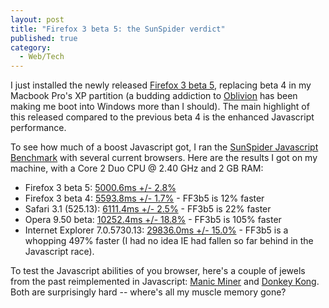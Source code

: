 ```yaml
---
layout: post
title: "Firefox 3 beta 5: the SunSpider verdict"
published: true
category:
  - Web/Tech
---
```

<p>I just installed the newly released <a href="http://en-us.www.mozilla.com/en-US/firefox/3.0b5/releasenotes/">Firefox 3 beta 5</a>, replacing beta 4 in my Macbook Pro's XP partition (a budding addiction to <a href="http://en.wikipedia.org/wiki/The_Elder_Scrolls_IV:_Oblivion">Oblivion</a> has been making me boot into Windows more than I should). The main highlight of this released compared to the previous beta 4 is the enhanced Javascript performance.</p>

<p>To see how much of a boost Javascript got, I ran the <a href="http://webkit.org/perf/sunspider-0.9/sunspider.html">SunSpider Javascript Benchmark</a> with several current browsers. Here are the results I got on my machine, with a Core 2 Duo CPU @ 2.40 GHz and 2 GB RAM:</p>

<ul><li>Firefox 3 beta 5: <a href="http://webkit.org/perf/sunspider-0.9/sunspider-results.html?{%223d-cube%22:[195,203,206,210,192],%223d-morph%22:[205,180,197,181,176],%223d-raytrace%22:[212,244,219,204,270],%22access-binary-trees%22:[124,127,134,123,118],%22access-fannkuch%22:[296,221,309,214,303],%22access-nbody%22:[261,214,232,219,213],%22access-nsieve%22:[139,148,139,144,155],%22bitops-3bit-bits-in-byte%22:[145,155,155,145,158],%22bitops-bits-in-byte%22:[177,173,135,177,183],%22bitops-bitwise-and%22:[172,159,167,164,163],%22bitops-nsieve-bits%22:[197,179,197,178,178],%22controlflow-recursive%22:[112,115,114,113,116],%22crypto-aes%22:[159,175,173,164,173],%22crypto-md5%22:[146,136,53,133,134],%22crypto-sha1%22:[160,157,66,149,151],%22date-format-tofte%22:[236,238,148,234,226],%22date-format-xparb%22:[172,165,164,166,175],%22math-cordic%22:[260,251,242,254,240],%22math-partial-sums%22:[196,198,204,200,192],%22math-spectral-norm%22:[145,145,147,143,62],%22regexp-dna%22:[317,309,360,316,361],%22string-base64%22:[168,154,152,170,159],%22string-fasta%22:[252,259,245,262,243],%22string-tagcloud%22:[215,198,196,203,189],%22string-unpack-code%22:[321,313,313,322,319],%22string-validate-input%22:[169,175,171,209,177]}">5000.6ms +/- 2.8%</a> </li>

<li>Firefox 3 beta 4: <a href="http://webkit.org/perf/sunspider-0.9/sunspider-results.html?%7B%223d-cube%22:%5B230,321,217,226,250%5D,%223d-morph%22:%5B212,161,203,221,201%5D,%223d-raytrace%22:%5B125,238,218,213,218%5D,%22access-binary-trees%22:%5B124,122,123,120,125%5D,%22access-fannkuch%22:%5B360,349,334,348,342%5D,%22access-nbody%22:%5B222,229,242,231,260%5D,%22access-nsieve%22:%5B156,144,124,159,153%5D,%22bitops-3bit-bits-in-byte%22:%5B153,157,155,180,161%5D,%22bitops-bits-in-byte%22:%5B213,202,213,205,215%5D,%22bitops-bitwise-and%22:%5B276,263,263,280,266%5D,%22bitops-nsieve-bits%22:%5B285,230,224,235,239%5D,%22controlflow-recursive%22:%5B112,115,113,112,111%5D,%22crypto-aes%22:%5B164,197,233,170,167%5D,%22crypto-md5%22:%5B162,172,163,178,161%5D,%22crypto-sha1%22:%5B172,172,171,183,181%5D,%22date-format-tofte%22:%5B241,242,259,254,275%5D,%22date-format-xparb%22:%5B174,183,172,180,177%5D,%22math-cordic%22:%5B281,266,270,272,275%5D,%22math-partial-sums%22:%5B289,274,264,265,284%5D,%22math-spectral-norm%22:%5B169,168,155,166,158%5D,%22regexp-dna%22:%5B299,313,295,318,303%5D,%22string-base64%22:%5B163,167,167,183,164%5D,%22string-fasta%22:%5B258,244,253,247,255%5D,%22string-tagcloud%22:%5B188,202,205,198,232%5D,%22string-unpack-code%22:%5B310,308,293,321,300%5D,%22string-validate-input%22:%5B177,177,180,198,193%5D%7D">5593.8ms +/- 1.7%</a> - FF3b5 is 12% faster</li>

<li>Safari 3.1 (525.13): <a href="http://webkit.org/perf/sunspider-0.9/sunspider-results.html?%7B%223d-cube%22:%5B234,234,234,266,156%5D,%223d-morph%22:%5B234,219,218,219,219%5D,%223d-raytrace%22:%5B235,234,234,250,218%5D,%22access-binary-trees%22:%5B156,203,172,172,203%5D,%22access-fannkuch%22:%5B407,375,343,344,359%5D,%22access-nbody%22:%5B250,234,250,235,266%5D,%22access-nsieve%22:%5B172,188,156,172,156%5D,%22bitops-3bit-bits-in-byte%22:%5B156,156,156,187,188%5D,%22bitops-bits-in-byte%22:%5B281,219,187,203,187%5D,%22bitops-bitwise-and%22:%5B250,266,281,344,250%5D,%22bitops-nsieve-bits%22:%5B188,218,219,203,203%5D,%22controlflow-recursive%22:%5B188,203,188,203,218%5D,%22crypto-aes%22:%5B203,188,172,187,219%5D,%22crypto-md5%22:%5B172,171,156,218,187%5D,%22crypto-sha1%22:%5B187,172,157,156,172%5D,%22date-format-tofte%22:%5B234,234,219,235,250%5D,%22date-format-xparb%22:%5B344,281,312,281,266%5D,%22math-cordic%22:%5B250,266,266,266,250%5D,%22math-partial-sums%22:%5B282,313,281,282,328%5D,%22math-spectral-norm%22:%5B188,187,187,187,218%5D,%22regexp-dna%22:%5B375,359,375,359,375%5D,%22string-base64%22:%5B234,188,203,187,234%5D,%22string-fasta%22:%5B266,250,266,391,266%5D,%22string-tagcloud%22:%5B219,219,234,219,203%5D,%22string-unpack-code%22:%5B234,218,234,218,282%5D,%22string-validate-input%22:%5B265,235,250,266,250%5D%7D">6111.4ms +/- 2.5%</a> - FF3b5 is 22% faster</li>

<li>Opera 9.50 beta: <a href="http://webkit.org/perf/sunspider-0.9/sunspider-results.html?%7B%223d-cube%22:%5B234,250,282,266,265%5D,%223d-morph%22:%5B313,328,312,1203,328%5D,%223d-raytrace%22:%5B266,297,359,266,266%5D,%22access-binary-trees%22:%5B141,157,140,172,141%5D,%22access-fannkuch%22:%5B531,469,469,468,578%5D,%22access-nbody%22:%5B266,282,281,328,500%5D,%22access-nsieve%22:%5B250,234,250,282,235%5D,%22bitops-3bit-bits-in-byte%22:%5B156,187,171,171,203%5D,%22bitops-bits-in-byte%22:%5B187,109,234,203,235%5D,%22bitops-bitwise-and%22:%5B547,438,562,687,578%5D,%22bitops-nsieve-bits%22:%5B313,313,344,313,406%5D,%22controlflow-recursive%22:%5B157,156,156,172,141%5D,%22crypto-aes%22:%5B250,235,281,250,250%5D,%22crypto-md5%22:%5B172,187,172,235,188%5D,%22crypto-sha1%22:%5B156,171,187,187,172%5D,%22date-format-tofte%22:%5B328,265,344,375,375%5D,%22date-format-xparb%22:%5B563,578,625,562,563%5D,%22math-cordic%22:%5B281,297,359,281,282%5D,%22math-partial-sums%22:%5B265,171,265,265,265%5D,%22math-spectral-norm%22:%5B187,172,188,281,94%5D,%22regexp-dna%22:%5B750,828,953,860,859%5D,%22string-base64%22:%5B281,235,218,234,218%5D,%22string-fasta%22:%5B484,578,469,484,532%5D,%22string-tagcloud%22:%5B453,516,469,1312,765%5D,%22string-unpack-code%22:%5B1219,1250,1172,1219,2813%5D,%22string-validate-input%22:%5B250,281,266,250,1172%5D%7D">10252.4ms +/- 18.8%</a> - FF3b5 is 105% faster</li>

<li>Internet Explorer 7.0.5730.13: <a href="http://webkit.org/perf/sunspider-0.9/sunspider-results.html?%7B%223d-cube%22:%5B454,421,422,421,421%5D,%223d-morph%22:%5B531,500,562,469,515%5D,%223d-raytrace%22:%5B547,546,579,593,625%5D,%22access-binary-trees%22:%5B562,484,515,500,500%5D,%22access-fannkuch%22:%5B766,750,766,750,766%5D,%22access-nbody%22:%5B500,422,546,438,438%5D,%22access-nsieve%22:%5B375,359,360,359,437%5D,%22bitops-3bit-bits-in-byte%22:%5B468,469,515,468,468%5D,%22bitops-bits-in-byte%22:%5B469,484,500,500,515%5D,%22bitops-bitwise-and%22:%5B515,547,531,515,547%5D,%22bitops-nsieve-bits%22:%5B437,438,438,422,516%5D,%22controlflow-recursive%22:%5B531,531,578,531,547%5D,%22crypto-aes%22:%5B453,500,485,422,438%5D,%22crypto-md5%22:%5B375,437,437,390,421%5D,%22crypto-sha1%22:%5B406,375,375,406,375%5D,%22date-format-tofte%22:%5B485,516,484,469,484%5D,%22date-format-xparb%22:%5B484,484,578,469,500%5D,%22math-cordic%22:%5B531,547,532,563,563%5D,%22math-partial-sums%22:%5B375,375,453,391,375%5D,%22math-spectral-norm%22:%5B485,547,437,500,422%5D,%22regexp-dna%22:%5B438,406,500,422,422%5D,%22string-base64%22:%5B9125,9125,9172,17875,9687%5D,%22string-fasta%22:%5B593,547,516,422,625%5D,%22string-tagcloud%22:%5B1797,1672,1688,1672,1812%5D,%22string-unpack-code%22:%5B531,578,578,547,516%5D,%22string-validate-input%22:%5B5625,5656,5734,5688,6188%5D%7D">29836.0ms +/- 15.0%</a> - FF3b5 is a whopping 497% faster (I had no idea IE had fallen so far behind in the Javascript race).</li></ul>



<p>To test the Javascript abilities of you browser, here's a couple of jewels from the past reimplemented in Javascript: <a href="http://www.ellosnuncaloharian.com/online/mm/manicminer.html">Manic Miner</a> and <a href="http://www.smashcat.org/arcade/dkong/">Donkey Kong</a>. Both are surprisingly hard -- where's all my muscle memory gone?</p>

